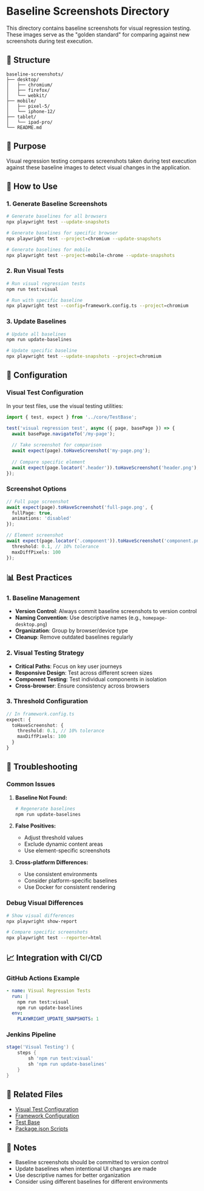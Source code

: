 # Baseline Screenshots Directory

This directory contains baseline screenshots for visual regression testing. These images serve as the "golden standard" for comparing against new screenshots during test execution.

## 📁 Structure

```
baseline-screenshots/
├── desktop/
│   ├── chromium/
│   ├── firefox/
│   └── webkit/
├── mobile/
│   ├── pixel-5/
│   └── iphone-12/
├── tablet/
│   └── ipad-pro/
└── README.md
```

## 🎯 Purpose

Visual regression testing compares screenshots taken during test execution against these baseline images to detect visual changes in the application.

## 📸 How to Use

### 1. Generate Baseline Screenshots

```bash
# Generate baselines for all browsers
npx playwright test --update-snapshots

# Generate baselines for specific browser
npx playwright test --project=chromium --update-snapshots

# Generate baselines for mobile
npx playwright test --project=mobile-chrome --update-snapshots
```

### 2. Run Visual Tests

```bash
# Run visual regression tests
npm run test:visual

# Run with specific baseline
npx playwright test --config=framework.config.ts --project=chromium
```

### 3. Update Baselines

```bash
# Update all baselines
npm run update-baselines

# Update specific baseline
npx playwright test --update-snapshots --project=chromium
```

## 🔧 Configuration

### Visual Test Configuration

In your test files, use the visual testing utilities:

```typescript
import { test, expect } from '../core/TestBase';

test('visual regression test', async ({ page, basePage }) => {
  await basePage.navigateTo('/my-page');
  
  // Take screenshot for comparison
  await expect(page).toHaveScreenshot('my-page.png');
  
  // Compare specific element
  await expect(page.locator('.header')).toHaveScreenshot('header.png');
});
```

### Screenshot Options

```typescript
// Full page screenshot
await expect(page).toHaveScreenshot('full-page.png', {
  fullPage: true,
  animations: 'disabled'
});

// Element screenshot
await expect(page.locator('.component')).toHaveScreenshot('component.png', {
  threshold: 0.1, // 10% tolerance
  maxDiffPixels: 100
});
```

## 📊 Best Practices

### 1. Baseline Management
- **Version Control**: Always commit baseline screenshots to version control
- **Naming Convention**: Use descriptive names (e.g., `homepage-desktop.png`)
- **Organization**: Group by browser/device type
- **Cleanup**: Remove outdated baselines regularly

### 2. Visual Testing Strategy
- **Critical Paths**: Focus on key user journeys
- **Responsive Design**: Test across different screen sizes
- **Component Testing**: Test individual components in isolation
- **Cross-browser**: Ensure consistency across browsers

### 3. Threshold Configuration
```typescript
// In framework.config.ts
expect: {
  toHaveScreenshot: {
    threshold: 0.1, // 10% tolerance
    maxDiffPixels: 100
  }
}
```

## 🚨 Troubleshooting

### Common Issues

1. **Baseline Not Found:**
   ```bash
   # Regenerate baselines
   npm run update-baselines
   ```

2. **False Positives:**
   - Adjust threshold values
   - Exclude dynamic content areas
   - Use element-specific screenshots

3. **Cross-platform Differences:**
   - Use consistent environments
   - Consider platform-specific baselines
   - Use Docker for consistent rendering

### Debug Visual Differences

```bash
# Show visual differences
npx playwright show-report

# Compare specific screenshots
npx playwright test --reporter=html
```

## 📈 Integration with CI/CD

### GitHub Actions Example
```yaml
- name: Visual Regression Tests
  run: |
    npm run test:visual
    npm run update-baselines
  env:
    PLAYWRIGHT_UPDATE_SNAPSHOTS: 1
```

### Jenkins Pipeline
```groovy
stage('Visual Testing') {
    steps {
        sh 'npm run test:visual'
        sh 'npm run update-baselines'
    }
}
```

## 🔗 Related Files

- [Visual Test Configuration](../packages/visual/)
- [Framework Configuration](../framework.config.ts)
- [Test Base](../packages/core/TestBase.ts)
- [Package.json Scripts](../package.json)

## 📝 Notes

- Baseline screenshots should be committed to version control
- Update baselines when intentional UI changes are made
- Use descriptive names for better organization
- Consider using different baselines for different environments